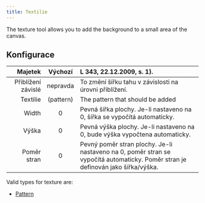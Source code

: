 ```yaml
---
title: Textilie
---
```


The texture tool allows you to add the background to a small area of the canvas.

## Konfigurace

|            Majetek |            Výchozí           | L 343, 22.12.2009, s. 1).                                                                                       |
| -----------------: | :--------------------------: | :------------------------------------------------------------------------------------------------------------------------------------------------------------------------------ |
| Přiblížení závislé |           nepravda           | To změní šířku tahu v závislosti na úrovni přiblížení.                                                                                                          |
|           Textilie | (pattern) | The pattern that should be added                                                                                                                                                |
|              Width |               0              | Pevná šířka plochy. Je-li nastaveno na 0, šířka se vypočítá automaticky.                                                                        |
|              Výška |               0              | Pevná výška plochy. Je-li nastaveno na 0, bude výška vypočtena automaticky.                                                                     |
|        Poměr stran |               0              | Pevný poměr stran plochy. Je-li nastaveno na 0, poměr stran se vypočítá automaticky. Poměr stran je definován jako šířka/výška. |

Valid types for texture are:

- [Pattern](../background#pattern)

